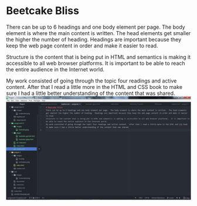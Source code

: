 # Beetcake Bliss
There can be up to 6 headings and one body element per page.  The body element is where the main content is written.  The head elements get smaller the higher the number of heading.  Headings are important because they keep the web page content in order and make it easier to read.

Structure is the content that is being put in HTML and semantics is making it accessible to all web browser platforms.  It is important to be able to reach the entire audience in the Internet world.

My work consisted of going through the topic four readings and active content.  After that I read a little more in the HTML and CSS book to make sure I had a little better understanding of the content that was shared.
![My Workspace](./images/workspace2.png)
